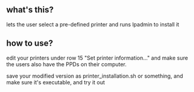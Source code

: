 what's this?
-------------------
lets the user select a pre-defined printer and runs lpadmin to install it


how to use?
-------------------
edit your printers under row 15 "Set printer information..." 
and make sure the users also have the PPDs on their computer.

save your modified version as printer_installation.sh or something,
and make sure it's executable, and try it out
